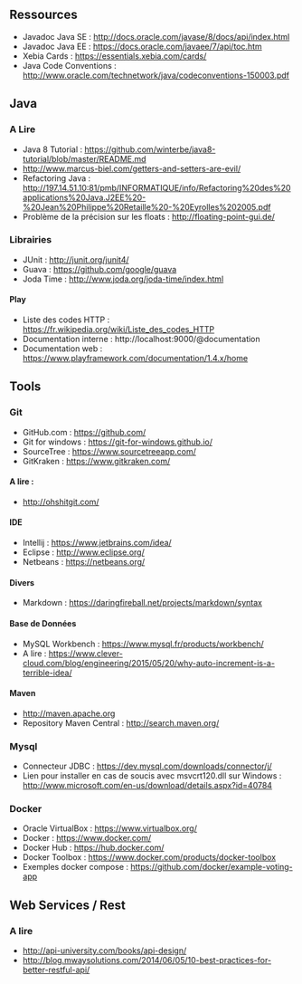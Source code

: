 ## Ressources
- Javadoc Java SE : http://docs.oracle.com/javase/8/docs/api/index.html
- Javadoc Java EE : https://docs.oracle.com/javaee/7/api/toc.htm
- Xebia Cards : https://essentials.xebia.com/cards/
- Java Code Conventions : http://www.oracle.com/technetwork/java/codeconventions-150003.pdf


## Java 

### A Lire
- Java 8  Tutorial : https://github.com/winterbe/java8-tutorial/blob/master/README.md
- http://www.marcus-biel.com/getters-and-setters-are-evil/
- Refactoring Java : http://197.14.51.10:81/pmb/INFORMATIQUE/info/Refactoring%20des%20applications%20Java.J2EE%20-%20Jean%20Philippe%20Retaille%20-%20Eyrolles%202005.pdf
- Problème de la précision sur les floats : http://floating-point-gui.de/

### Librairies
- JUnit : http://junit.org/junit4/
- Guava : https://github.com/google/guava
- Joda Time : http://www.joda.org/joda-time/index.html

#### Play
- Liste des codes HTTP : https://fr.wikipedia.org/wiki/Liste_des_codes_HTTP
- Documentation interne : http://localhost:9000/@documentation
- Documentation web : https://www.playframework.com/documentation/1.4.x/home


## Tools

### Git
- GitHub.com : https://github.com/
- Git for windows : https://git-for-windows.github.io/
- SourceTree : https://www.sourcetreeapp.com/
- GitKraken : https://www.gitkraken.com/

#### A lire : 
- http://ohshitgit.com/

#### IDE
- Intellij : https://www.jetbrains.com/idea/
- Eclipse : http://www.eclipse.org/
- Netbeans : https://netbeans.org/

#### Divers
- Markdown : https://daringfireball.net/projects/markdown/syntax

#### Base de Données
- MySQL Workbench : https://www.mysql.fr/products/workbench/
- A lire : https://www.clever-cloud.com/blog/engineering/2015/05/20/why-auto-increment-is-a-terrible-idea/

#### Maven
- http://maven.apache.org
- Repository Maven Central : http://search.maven.org/

### Mysql
- Connecteur JDBC : https://dev.mysql.com/downloads/connector/j/
- Lien pour installer en cas de soucis avec msvcrt120.dll sur Windows : http://www.microsoft.com/en-us/download/details.aspx?id=40784

### Docker
- Oracle VirtualBox : https://www.virtualbox.org/
- Docker : https://www.docker.com/
- Docker Hub : https://hub.docker.com/
- Docker Toolbox : https://www.docker.com/products/docker-toolbox
- Exemples docker compose : https://github.com/docker/example-voting-app

## Web Services / Rest

### A lire
- http://api-university.com/books/api-design/
- http://blog.mwaysolutions.com/2014/06/05/10-best-practices-for-better-restful-api/

